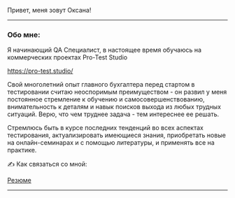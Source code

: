 Привет, меня зовут Оксана!
_____________________________________________________________________________________________
### Обо мне:

Я начинающий QA Специалист, в настоящее время обучаюсь на коммерческих проектах Pro-Test Studio

https://pro-test.studio/

Свой многолетний опыт главного бухгалтера перед стартом в тестировании считаю неоспоримым преимуществом - он развил у меня постоянное стремление к обучению и самосовершенствованию, внимательность к деталям и навык поисков выхода из любых трудных ситуаций. Верю, что чем труднее задача - тем интереснее ее решать. 

Стремлюсь быть в курсе последних тенденций во всех аспектах тестирования, актуализировать имеющиеся знания, приобретать новые на онлайн-семинарах и с помощью литературы, и применять все на практике. 

:writing_hand: Как связаться со мной:

[Резюме](https://github.com/Oksana-sherotel/My_CV)

_____________________________________________________________________________________________
